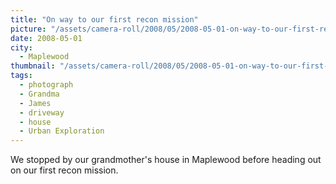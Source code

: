 ```yaml
---
title: "On way to our first recon mission"
picture: "/assets/camera-roll/2008/05/2008-05-01-on-way-to-our-first-recon-mission/recon-1-001.jpg"
date: 2008-05-01
city:
  - Maplewood
thumbnail: "/assets/camera-roll/2008/05/2008-05-01-on-way-to-our-first-recon-mission/recon-1-001-thumbnail.jpg"
tags:
  - photograph
  - Grandma
  - James
  - driveway
  - house
  - Urban Exploration
---
```

We stopped by our grandmother's house in Maplewood before heading out on our first recon mission.